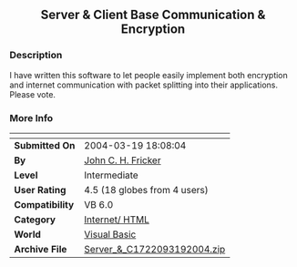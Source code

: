 ﻿<div align="center">

## Server & Client Base Communication & Encryption


</div>

### Description

I have written this software to let people easily implement both encryption and internet communication with packet splitting into their applications. Please vote.
 
### More Info
 


<span>             |<span>
---                |---
**Submitted On**   |2004-03-19 18:08:04
**By**             |[John C\. H\. Fricker](https://github.com/Planet-Source-Code/PSCIndex/blob/master/ByAuthor/john-c-h-fricker.md)
**Level**          |Intermediate
**User Rating**    |4.5 (18 globes from 4 users)
**Compatibility**  |VB 6\.0
**Category**       |[Internet/ HTML](https://github.com/Planet-Source-Code/PSCIndex/blob/master/ByCategory/internet-html__1-34.md)
**World**          |[Visual Basic](https://github.com/Planet-Source-Code/PSCIndex/blob/master/ByWorld/visual-basic.md)
**Archive File**   |[Server\_&\_C1722093192004\.zip](https://github.com/Planet-Source-Code/john-c-h-fricker-server-client-base-communication-encryption__1-52490/archive/master.zip)









